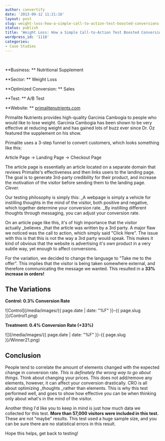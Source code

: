 ```yaml
---
author: convertify
date: '2013-09-12 11:21:16'
layout: post
slug: weight-loss-how-a-simple-call-to-action-test-boosted-conversions-by-33-2
status: publish
title: 'Weight Loss: How a Simple Call-to-Action Test Boosted Conversions by 33%'
wordpress_id: '1118'
categories:
- Case Studies
---
```


 

**Business: **
Nutritional Supplement

**Sector: **
Weight Loss

**Optimized Conversion: **
Sales

**Test: **
A/B Test

**Website: **
[primalitenutrients.com](http://primalitenutrients.com)
 

Primalite Nutrients provides high-quality Garcinia Cambogia to people who would like to lose weight. Garcinia Cambogia has been shown to be very effective at reducing weight and has gained lots of buzz ever since Dr. Oz featured the supplement on his show.

Primalite uses a 3-step funnel to convert customers, which looks something like this:

Article Page -> Landing Page -> Checkout Page

The article page is essentially an article located on a separate domain that reviews Primalite's effectiveness and then links users to the landing page. The goal is to generate 3rd-party credibility for their product, and increase the motivation of the visitor before sending them to the landing page. _Clever._

Our testing philosophy is simply this: _A webpage is simply a vehicle for instilling thoughts in the mind of the visitor, both positive and negative, which together determine your conversion rate. _By instilling different thoughts through messaging, you can adjust your conversion rate.

On an article page like this, it's of high importance that the visitor actually _believes _that the article was written by a 3rd party. A major flaw we noticed was the call to action, which simply said "Click Here". The issue with this is that this is not the way a 3rd party would speak. This makes it kind of obvious that the website is advertising it's own product in a very subtle way, yet enough to affect conversions.

For the variation, we decided to change the language to "Take me to the offer". This implies that the visitor is being taken somewhere external, and therefore communicating the message we wanted. This resulted in a **33% increase in orders!**

## The Variations

**Control: 0.3% Conversion Rate**

![Control](/media/images/{{ page.date | date: "%F" }}-{{ page.slug }}/Control1.png)

**Treatment: 0.4% Conversion Rate (+33%)**

![](/media/images/{{ page.date | date: "%F" }}-{{ page.slug }}/Winner21.png)

## Conclusion

People tend to correlate the amount of elements changed with the expected change in conversion rate. _This is definately the wrong way to go about things._ Think about changing your prices. This does not add/remove any elements, however, it can affect your conversion drastically. CRO is all about optimizing _thoughts _rather than elements. This is why this test performed well, and goes to show how effective you can be when thinking only about what's in the mind of the visitor.

Another thing I'd like you to keep in mind is just how much data we collected for this test. **More than 57,000 visitors were included in this test.** These are not "maybe" results. This test used a huge sample size, and you can be sure there are no statistical errors in this result.

Hope this helps, get back to testing!
